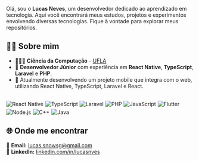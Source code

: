 Olá, sou o **Lucas Neves**, um desenvolvedor dedicado ao aprendizado em tecnologia. Aqui você encontrará meus estudos, projetos e experimentos envolvendo diversas tecnologias. Fique à vontade para explorar meus repositórios.

## 🧑‍💻 Sobre mim

- 👨🏻‍🎓 **Ciência da Computação** - <a href="https://ufla.br/">UFLA</a>  
- 💼 **Desenvolvedor Júnior** com experiência em **React Native**, **TypeScript**, **Laravel** e **PHP**.  
- 🌱 Atualmente desenvolvendo um projeto mobile que integra com o web, utilizando React Native, TypeScript, Laravel e React.

<br>

<div style="display: flex; flex-wrap: wrap; gap: 5px;">
  <img alt="React Native" src="https://img.shields.io/badge/-React Native & React-333?style=for-the-badge&logo=react" />
  <img alt="TypeScript" src="https://img.shields.io/badge/-TypeScript-333?style=for-the-badge&logo=typescript" />
  <img alt="Laravel" src="https://img.shields.io/badge/-Laravel-333?style=for-the-badge&logo=laravel" />
  <img alt="PHP" src="https://img.shields.io/badge/-PHP-333?style=for-the-badge&logo=php" />
  <img alt="JavaScript" src="https://img.shields.io/badge/-JavaScript-333?style=for-the-badge&logo=javascript" />
  <img alt="Flutter" src="https://img.shields.io/badge/-Flutter-333?style=for-the-badge&logo=flutter" />
  <img alt="Node.js" src="https://img.shields.io/badge/-Node.js-333?style=for-the-badge&logo=node.js" />
  <img alt="C++" src="https://img.shields.io/badge/-C++-333?style=for-the-badge&logo=c%2B%2B" />
  <img alt="Java" src="https://img.shields.io/badge/-Java-333?style=for-the-badge&logo=java"/>
</div>

## 🌐 Onde me encontrar

📧 **Email:** [lucas.snowsg@gmail.com](mailto:lucas.snowsg@gmail.com)  
💼 **LinkedIn:** [linkedin.com/in/lucasnves](https://linkedin.com/in/lucasnves)  
